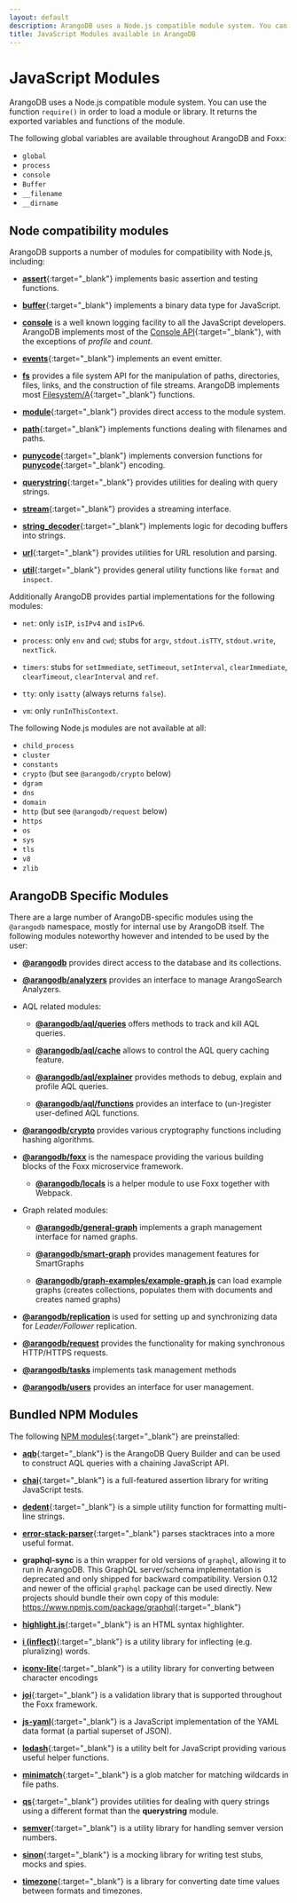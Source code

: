 ```yaml
---
layout: default
description: ArangoDB uses a Node.js compatible module system. You can use require() in order to load a module or library.
title: JavaScript Modules available in ArangoDB
---
```

JavaScript Modules
==================

ArangoDB uses a Node.js compatible module system. You can use the function
`require()` in order to load a module or library. It returns the exported
variables and functions of the module.

The following global variables are available throughout ArangoDB and Foxx:

- `global`
- `process`
- `console`
- `Buffer`
- `__filename`
- `__dirname`

Node compatibility modules
--------------------------

ArangoDB supports a number of modules for compatibility with Node.js, including:

- [**assert**](http://nodejs.org/api/assert.html){:target="_blank"}
  implements basic assertion and testing functions.

- [**buffer**](http://nodejs.org/api/buffer.html){:target="_blank"}
  implements a binary data type for JavaScript.

- [**console**](appendix-java-script-modules-console.html)
  is a well known logging facility to all the JavaScript developers.
  ArangoDB implements most of the [Console API](http://wiki.commonjs.org/wiki/Console){:target="_blank"},
  with the exceptions of *profile* and *count*.

- [**events**](http://nodejs.org/api/events.html){:target="_blank"}
  implements an event emitter.

- [**fs**](appendix-java-script-modules-file-system.html)
  provides a file system API for the manipulation of paths, directories, files,
  links, and the construction of file streams. ArangoDB implements most
  [Filesystem/A](http://wiki.commonjs.org/wiki/Filesystem/A){:target="_blank"}
  functions.

- [**module**](http://nodejs.org/api/modules.html){:target="_blank"}
  provides direct access to the module system.

- [**path**](http://nodejs.org/api/path.html){:target="_blank"}
  implements functions dealing with filenames and paths.

- [**punycode**](http://nodejs.org/api/punycode.html){:target="_blank"}
  implements conversion functions for
  [**punycode**](http://en.wikipedia.org/wiki/Punycode){:target="_blank"} encoding.

- [**querystring**](http://nodejs.org/api/querystring.html){:target="_blank"}
  provides utilities for dealing with query strings.

- [**stream**](http://nodejs.org/api/stream.html){:target="_blank"}
  provides a streaming interface.

- [**string_decoder**](https://nodejs.org/api/string_decoder.html){:target="_blank"}
  implements logic for decoding buffers into strings.

- [**url**](http://nodejs.org/api/url.html){:target="_blank"}
  provides utilities for URL resolution and parsing.

- [**util**](http://nodejs.org/api/util.html){:target="_blank"}
  provides general utility functions like `format` and `inspect`.

Additionally ArangoDB provides partial implementations for the following modules:

- `net`:
  only `isIP`, `isIPv4` and `isIPv6`.

- `process`:
  only `env` and `cwd`;
  stubs for `argv`, `stdout.isTTY`, `stdout.write`, `nextTick`.

- `timers`:
  stubs for `setImmediate`, `setTimeout`, `setInterval`, `clearImmediate`,
  `clearTimeout`, `clearInterval` and `ref`.

- `tty`:
  only `isatty` (always returns `false`).

- `vm`:
  only `runInThisContext`.

The following Node.js modules are not available at all:

- `child_process`
- `cluster`
- `constants`
- `crypto` (but see `@arangodb/crypto` below)
- `dgram`
- `dns`
- `domain`
- `http` (but see `@arangodb/request` below)
- `https`
- `os`
- `sys`
- `tls`
- `v8`
- `zlib`

ArangoDB Specific Modules
-------------------------

There are a large number of ArangoDB-specific modules using the `@arangodb`
namespace, mostly for internal use by ArangoDB itself. The following modules
noteworthy however and intended to be used by the user:

- [**@arangodb**](appendix-java-script-modules-arango-db.html)
  provides direct access to the database and its collections.

- [**@arangodb/analyzers**](appendix-java-script-modules-analyzers.html)
  provides an interface to manage ArangoSearch Analyzers.

- AQL related modules:

  - [**@arangodb/aql/queries**](appendix-java-script-modules-queries.html)
    offers methods to track and kill AQL queries.

  - [**@arangodb/aql/cache**](aql/execution-and-performance-query-cache.html)
    allows to control the AQL query caching feature.

  - [**@arangodb/aql/explainer**](aql/execution-and-performance-explaining-queries.html)
    provides methods to debug, explain and profile AQL queries.

  - [**@arangodb/aql/functions**](aql/extending-functions.html)
    provides an interface to (un-)register user-defined AQL functions.

- [**@arangodb/crypto**](appendix-java-script-modules-crypto.html)
  provides various cryptography functions including hashing algorithms.

- [**@arangodb/foxx**](foxx.html)
  is the namespace providing the various building blocks of the Foxx
  microservice framework.

  - [**@arangodb/locals**](foxx-reference-modules.html#the-arangodblocals-module)
    is a helper module to use Foxx together with Webpack.

- Graph related modules:

  - [**@arangodb/general-graph**](graphs-general-graphs.html)
    implements a graph management interface for named graphs.

  - [**@arangodb/smart-graph**](graphs-smart-graphs-management.html)
    provides management features for SmartGraphs

  - [**@arangodb/graph-examples/example-graph.js**](graphs.html#example-graphs)
    can load example graphs (creates collections, populates them with documents
    and creates named graphs)

- [**@arangodb/replication**](administration-leader-follower.html)
  is used for setting up and synchronizing data for _Leader/Follower_ replication.

- [**@arangodb/request**](appendix-java-script-modules-request.html)
  provides the functionality for making synchronous HTTP/HTTPS requests.

- [**@arangodb/tasks**](appendix-java-script-modules-tasks.html)
  implements task management methods

- [**@arangodb/users**](administration-managing-users-in-arangosh.html)
  provides an interface for user management.

Bundled NPM Modules
-------------------

The following [NPM modules](https://www.npmjs.com){:target="_blank"}
are preinstalled:

- [**aqb**](https://github.com/arangodb/aqbjs){:target="_blank"}
  is the ArangoDB Query Builder and can be used to construct AQL queries
  with a chaining JavaScript API.

- [**chai**](http://chaijs.com){:target="_blank"}
  is a full-featured assertion library for writing JavaScript tests.

- [**dedent**](https://github.com/dmnd/dedent){:target="_blank"}
  is a simple utility function for formatting multi-line strings.

- [**error-stack-parser**](http://www.stacktracejs.com){:target="_blank"}
  parses stacktraces into a more useful format.

<!-- - [**expect.js**] (https://github.com/Automattic/expect.js) (only for legacy tests) -->

<!-- - [**extendible**] (https://github.com/3rd-Eden/extendible) (only for legacy mode) -->

- **graphql-sync** is a thin wrapper for old versions of `graphql`, allowing it
  to run in ArangoDB. This GraphQL server/schema implementation is deprecated
  and only shipped for backward compatibility. Version 0.12 and newer of the
  official `graphql` package can be used directly. New projects should bundle
  their own copy of this module: <https://www.npmjs.com/package/graphql>{:target="_blank"}

- [**highlight.js**](https://highlightjs.org){:target="_blank"}
  is an HTML syntax highlighter.

- [**i (inflect)**](https://github.com/pksunkara/inflect){:target="_blank"}
  is a utility library for inflecting (e.g. pluralizing) words.

- [**iconv-lite**](https://github.com/ashtuchkin/iconv-lite){:target="_blank"}
  is a utility library for converting between character encodings

- [**joi**](https://github.com/hapijs/joi){:target="_blank"}
  is a validation library that is supported throughout the Foxx framework.

- [**js-yaml**](https://github.com/nodeca/js-yaml){:target="_blank"}
  is a JavaScript implementation of the YAML data format (a partial superset of JSON).

- [**lodash**](https://lodash.com){:target="_blank"}
  is a utility belt for JavaScript providing various useful helper functions.

- [**minimatch**](https://github.com/isaacs/minimatch){:target="_blank"}
  is a glob matcher for matching wildcards in file paths.

- [**qs**](https://github.com/hapijs/qs){:target="_blank"}
  provides utilities for dealing with query strings using a different format
  than the **querystring** module.

- [**semver**](https://github.com/npm/node-semver){:target="_blank"}
  is a utility library for handling semver version numbers.

- [**sinon**](http://sinonjs.org){:target="_blank"}
  is a mocking library for writing test stubs, mocks and spies.

- [**timezone**](https://github.com/bigeasy/timezone){:target="_blank"}
  is a library for converting date time values between formats and timezones.

